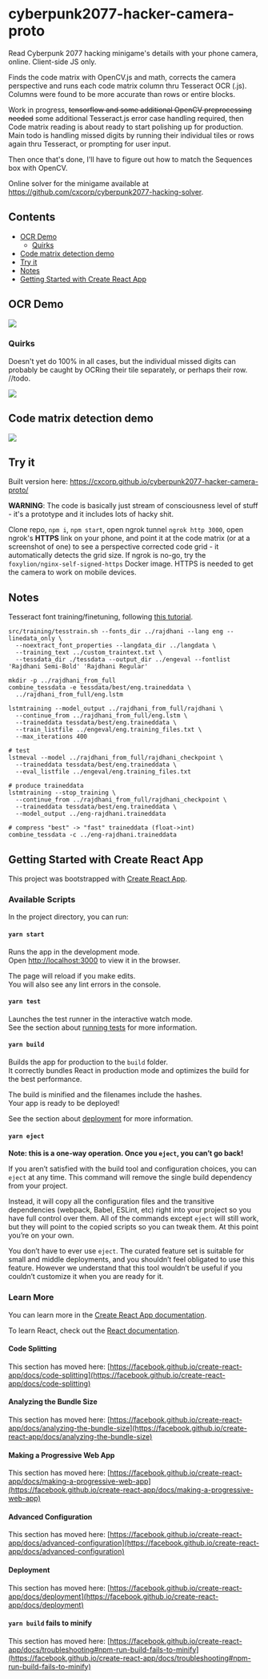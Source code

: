 # cyberpunk2077-hacker-camera-proto

Read Cyberpunk 2077 hacking minigame's details with your phone camera, online. Client-side JS only.

Finds the code matrix with OpenCV.js and math, corrects the camera perspective and runs each code matrix column thru Tesseract OCR (.js). Columns were found to be more accurate than rows or entire blocks.

Work in progress, ~~tensorflow and some additional OpenCV preprocessing needed~~ some additional Tesseract.js error case handling required, then Code matrix reading is about ready to start polishing up for production. Main todo is handling missed digits by running their individual tiles or rows again thru Tesseract, or prompting for user input.

Then once that's done, I'll have to figure out how to match the Sequences box with OpenCV.

Online solver for the minigame available at https://github.com/cxcorp/cyberpunk2077-hacking-solver.

## Contents
  * [OCR Demo](#ocr-demo)
    + [Quirks](#quirks)
  * [Code matrix detection demo](#code-matrix-detection-demo)
  * [Try it](#try-it)
  * [Notes](#notes)
  * [Getting Started with Create React App](#getting-started-with-create-react-app)


## OCR Demo

![](https://raw.githubusercontent.com/cxcorp/cyberpunk2077-hacker-camera-proto/master/docs/demo-ocr.gif)

### Quirks

Doesn't yet do 100% in all cases, but the individual missed digits can probably be caught by OCRing their tile separately, or perhaps their row. //todo. 

![](https://raw.githubusercontent.com/cxcorp/cyberpunk2077-hacker-camera-proto/master/docs/demo-ocr-nah.gif)

## Code matrix detection demo

![](https://raw.githubusercontent.com/cxcorp/cyberpunk2077-hacker-camera-proto/master/docs/demo.gif)

## Try it

Built version here: https://cxcorp.github.io/cyberpunk2077-hacker-camera-proto/

**WARNING**: The code is basically just stream of consciousness level of stuff - it's a prototype and it includes lots of hacky shit.

Clone repo, `npm i`, `npm start`, open ngrok tunnel `ngrok http 3000`, open ngrok's **HTTPS** link on your phone, and point it at the code matrix (or at a screenshot of one) to see a perspective corrected code grid - it automatically detects the grid size. If ngrok is no-go, try the `foxylion/nginx-self-signed-https` Docker image. HTTPS is needed to get the camera to work on mobile devices.


## Notes

Tesseract font training/finetuning, following [this tutorial](https://tesseract-ocr.github.io/tessdoc/TrainingTesseract-4.00#tesstutorial).

```
src/training/tesstrain.sh --fonts_dir ../rajdhani --lang eng --linedata_only \
  --noextract_font_properties --langdata_dir ../langdata \
  --training_text ../custom_traintext.txt \
  --tessdata_dir ./tessdata --output_dir ../engeval --fontlist 'Rajdhani Semi-Bold' 'Rajdhani Regular'

mkdir -p ../rajdhani_from_full
combine_tessdata -e tessdata/best/eng.traineddata \
  ../rajdhani_from_full/eng.lstm

lstmtraining --model_output ../rajdhani_from_full/rajdhani \
  --continue_from ../rajdhani_from_full/eng.lstm \
  --traineddata tessdata/best/eng.traineddata \
  --train_listfile ../engeval/eng.training_files.txt \
  --max_iterations 400

# test
lstmeval --model ../rajdhani_from_full/rajdhani_checkpoint \
  --traineddata tessdata/best/eng.traineddata \
  --eval_listfile ../engeval/eng.training_files.txt

# produce traineddata
lstmtraining --stop_training \
  --continue_from ../rajdhani_from_full/rajdhani_checkpoint \
  --traineddata tessdata/best/eng.traineddata \
  --model_output ../eng-rajdhani.traineddata

# compress "best" -> "fast" traineddata (float->int)
combine_tessdata -c ../eng-rajdhani.traineddata
```

## Getting Started with Create React App

This project was bootstrapped with [Create React App](https://github.com/facebook/create-react-app).

### Available Scripts

In the project directory, you can run:

#### `yarn start`

Runs the app in the development mode.\
Open [http://localhost:3000](http://localhost:3000) to view it in the browser.

The page will reload if you make edits.\
You will also see any lint errors in the console.

#### `yarn test`

Launches the test runner in the interactive watch mode.\
See the section about [running tests](https://facebook.github.io/create-react-app/docs/running-tests) for more information.

#### `yarn build`

Builds the app for production to the `build` folder.\
It correctly bundles React in production mode and optimizes the build for the best performance.

The build is minified and the filenames include the hashes.\
Your app is ready to be deployed!

See the section about [deployment](https://facebook.github.io/create-react-app/docs/deployment) for more information.

#### `yarn eject`

**Note: this is a one-way operation. Once you `eject`, you can’t go back!**

If you aren’t satisfied with the build tool and configuration choices, you can `eject` at any time. This command will remove the single build dependency from your project.

Instead, it will copy all the configuration files and the transitive dependencies (webpack, Babel, ESLint, etc) right into your project so you have full control over them. All of the commands except `eject` will still work, but they will point to the copied scripts so you can tweak them. At this point you’re on your own.

You don’t have to ever use `eject`. The curated feature set is suitable for small and middle deployments, and you shouldn’t feel obligated to use this feature. However we understand that this tool wouldn’t be useful if you couldn’t customize it when you are ready for it.

### Learn More

You can learn more in the [Create React App documentation](https://facebook.github.io/create-react-app/docs/getting-started).

To learn React, check out the [React documentation](https://reactjs.org/).

#### Code Splitting

This section has moved here: [https://facebook.github.io/create-react-app/docs/code-splitting](https://facebook.github.io/create-react-app/docs/code-splitting)

#### Analyzing the Bundle Size

This section has moved here: [https://facebook.github.io/create-react-app/docs/analyzing-the-bundle-size](https://facebook.github.io/create-react-app/docs/analyzing-the-bundle-size)

#### Making a Progressive Web App

This section has moved here: [https://facebook.github.io/create-react-app/docs/making-a-progressive-web-app](https://facebook.github.io/create-react-app/docs/making-a-progressive-web-app)

#### Advanced Configuration

This section has moved here: [https://facebook.github.io/create-react-app/docs/advanced-configuration](https://facebook.github.io/create-react-app/docs/advanced-configuration)

#### Deployment

This section has moved here: [https://facebook.github.io/create-react-app/docs/deployment](https://facebook.github.io/create-react-app/docs/deployment)

#### `yarn build` fails to minify

This section has moved here: [https://facebook.github.io/create-react-app/docs/troubleshooting#npm-run-build-fails-to-minify](https://facebook.github.io/create-react-app/docs/troubleshooting#npm-run-build-fails-to-minify)
